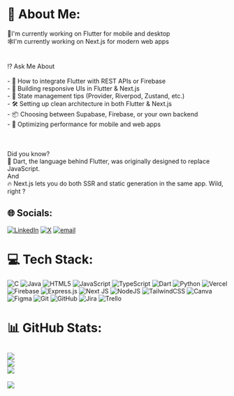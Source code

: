 # 💫 About Me:
📱I'm currently working on Flutter for mobile and desktop<br>🕸️I'm currently working on Next.js for modern web apps<br><br><br>⁉️ Ask Me About<br><br>- 🧩 How to integrate Flutter with REST APIs or Firebase  <br>- 🎯 Building responsive UIs in Flutter & Next.js  <br>- 🔄 State management tips (Provider, Riverpod, Zustand, etc.)  <br>- 🛠️ Setting up clean architecture in both Flutter & Next.js  <br>- 📦 Choosing between Supabase, Firebase, or your own backend  <br>- 🚀 Optimizing performance for mobile and web apps  <br><br><br><br>Did you know?  <br>🧠 Dart, the language behind Flutter, was originally designed to replace JavaScript.  <br>And <br>🔥 Next.js lets you do both SSR  and static generation in the same app. Wild, right ? <br>


## 🌐 Socials:
[![LinkedIn](https://img.shields.io/badge/LinkedIn-%230077B5.svg?logo=linkedin&logoColor=white)](https://linkedin.com/in/besufkad-ayele) [![X](https://img.shields.io/badge/X-black.svg?logo=X&logoColor=white)](https://x.com/ayele_besufkad) [![email](https://img.shields.io/badge/Email-D14836?logo=gmail&logoColor=white)](mailto:ayebesufkad@gmail.com) 

# 💻 Tech Stack:
![C](https://img.shields.io/badge/c-%2300599C.svg?style=for-the-badge&logo=c&logoColor=white) ![Java](https://img.shields.io/badge/java-%23ED8B00.svg?style=for-the-badge&logo=openjdk&logoColor=white) ![HTML5](https://img.shields.io/badge/html5-%23E34F26.svg?style=for-the-badge&logo=html5&logoColor=white) ![JavaScript](https://img.shields.io/badge/javascript-%23323330.svg?style=for-the-badge&logo=javascript&logoColor=%23F7DF1E) ![TypeScript](https://img.shields.io/badge/typescript-%23007ACC.svg?style=for-the-badge&logo=typescript&logoColor=white) ![Dart](https://img.shields.io/badge/dart-%230175C2.svg?style=for-the-badge&logo=dart&logoColor=white) ![Python](https://img.shields.io/badge/python-3670A0?style=for-the-badge&logo=python&logoColor=ffdd54) ![Vercel](https://img.shields.io/badge/vercel-%23000000.svg?style=for-the-badge&logo=vercel&logoColor=white) ![Firebase](https://img.shields.io/badge/firebase-%23039BE5.svg?style=for-the-badge&logo=firebase) ![Express.js](https://img.shields.io/badge/express.js-%23404d59.svg?style=for-the-badge&logo=express&logoColor=%2361DAFB) ![Next JS](https://img.shields.io/badge/Next-black?style=for-the-badge&logo=next.js&logoColor=white) ![NodeJS](https://img.shields.io/badge/node.js-6DA55F?style=for-the-badge&logo=node.js&logoColor=white) ![TailwindCSS](https://img.shields.io/badge/tailwindcss-%2338B2AC.svg?style=for-the-badge&logo=tailwind-css&logoColor=white) ![Canva](https://img.shields.io/badge/Canva-%2300C4CC.svg?style=for-the-badge&logo=Canva&logoColor=white) ![Figma](https://img.shields.io/badge/figma-%23F24E1E.svg?style=for-the-badge&logo=figma&logoColor=white) ![Git](https://img.shields.io/badge/git-%23F05033.svg?style=for-the-badge&logo=git&logoColor=white) ![GitHub](https://img.shields.io/badge/github-%23121011.svg?style=for-the-badge&logo=github&logoColor=white) ![Jira](https://img.shields.io/badge/jira-%230A0FFF.svg?style=for-the-badge&logo=jira&logoColor=white) ![Trello](https://img.shields.io/badge/Trello-%23026AA7.svg?style=for-the-badge&logo=Trello&logoColor=white)
# 📊 GitHub Stats:
![](https://github-readme-stats.vercel.app/api?username=besufkad-ayele&theme=dark&hide_border=false&include_all_commits=true&count_private=true)<br/>
![](https://nirzak-streak-stats.vercel.app/?user=besufkad-ayele&theme=dark&hide_border=false)<br/>
![](https://github-readme-stats.vercel.app/api/top-langs/?username=besufkad-ayele&theme=dark&hide_border=false&include_all_commits=true&count_private=true&layout=compact)
---
[![](https://visitcount.itsvg.in/api?id=besufkad-ayele&icon=0&color=0)](https://visitcount.itsvg.in)
